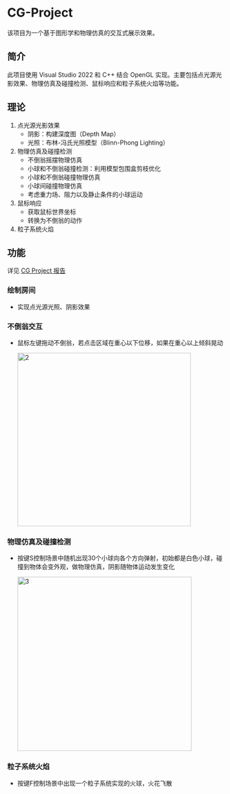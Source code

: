 # CG-Project
该项目为一个基于图形学和物理仿真的交互式展示效果。

## 简介
此项目使用 Visual Studio 2022 和 C++ 结合 OpenGL 实现。主要包括点光源光影效果、物理仿真及碰撞检测、鼠标响应和粒子系统火焰等功能。

## 理论
1. 点光源光影效果
    - 阴影：构建深度图（Depth Map）
    - 光照：布林-冯氏光照模型（Blinn-Phong Lighting）
2. 物理仿真及碰撞检测
    - 不倒翁摇摆物理仿真
    - 小球和不倒翁碰撞检测：利用模型包围盒剪枝优化
    - 小球和不倒翁碰撞物理仿真
    - 小球间碰撞物理仿真
    - 考虑重力场、阻力以及静止条件的小球运动
3. 鼠标响应
    - 获取鼠标世界坐标
    - 转换为不倒翁的动作
4. 粒子系统火焰

## 功能
详见 [CG Project 报告](https://github.com/Uric369/CG-project/blob/1b2893c3a5f177357c229449e3a189a03648915a/CG%20Project%20Report.pdf)
### 绘制房间
- 实现点光源光照、阴影效果
### 不倒翁交互
- 鼠标左键拖动不倒翁，若点击区域在重心以下位移，如果在重心以上倾斜晃动
  
    <img width="401" alt="2" src="https://github.com/Uric369/CG-project/assets/96730554/a30d91f3-a58e-4a7a-ab60-28a0ee04cd60">

### 物理仿真及碰撞检测
- 按键S控制场景中随机出现30个小球向各个方向弹射，初始都是白色小球，碰撞到物体会变外观，做物理仿真，阴影随物体运动发生变化
  
    <img width="403" alt="3" src="https://github.com/Uric369/CG-project/assets/96730554/d0b0b330-2d30-4ed5-a127-2c85aee16726">

### 粒子系统火焰
- 按键F控制场景中出现一个粒子系统实现的火球，火花飞散


